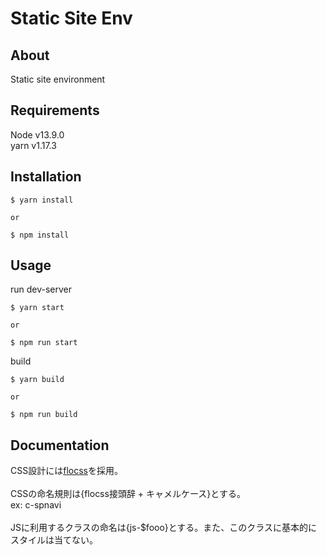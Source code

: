 # Static Site Env

## About

Static site environment

## Requirements

Node v13.9.0<br />
yarn v1.17.3

## Installation

```
$ yarn install

or

$ npm install
```

## Usage

run dev-server

```
$ yarn start

or

$ npm run start
```

build

```
$ yarn build

or

$ npm run build
```

## Documentation

CSS設計には[flocss](https://github.com/hiloki/flocss)を採用。
<br />
<br />
CSSの命名規則は{flocss接頭辞 + キャメルケース}とする。
<br />
ex: c-spnavi
<br />
<br />
JSに利用するクラスの命名は{js-$fooo}とする。また、このクラスに基本的にスタイルは当てない。
